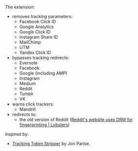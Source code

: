 The extension:

* removes tracking parameters:
    * Facebook Click ID
    * Google Analytics
    * Google Click ID
    * Instagram Share ID
    * MailChimp
    * UTM
    * Yandex Click ID
* bypasses tracking redirects:
    * Evernote
    * Facebook
    * Google (including AMP)
    * Instagram
    * Medium
    * Reddit
    * Tumblr
    * VK
* warns click trackers:
    * Mandrill
* redirects to:
    * the old version of Reddit ([Reddit's website uses DRM for fingerprinting | Lobsters](https://lobste.rs/s/kvkbh3/reddit_s_website_uses_drm_for))

Inspired by:

* [Tracking Token Stripper](https://github.com/jparise/chrome-utm-stripper) by Jon Parise.
